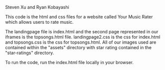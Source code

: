 Steven Xu and Ryan Kobayashi <br>

This code is the html and css files for a website called Your Music Rater which allows users to rate music. <br>

The landingpage file is index.html and the second page represented in our iframes is the topsongs.html file. landingpage2.css is the css for index.html and topsongs.css is the css for topsongs.html. All of our images used are contained within the "assets" directory with star rating contained in the "star-ratings" directory. <br>

To run the code, run the index.html file locally in your browser.
